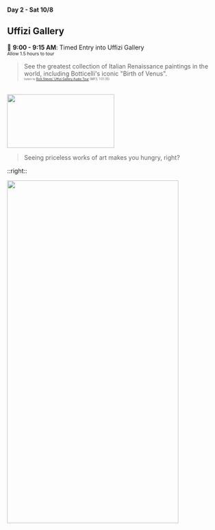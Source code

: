 #### Day 2 - Sat 10/8
## **Uffizi Gallery**

🏰 **9:00 - 9:15 AM**: Timed Entry into Uffizi Gallery<br>
<span style="font-size:75%">Allow 1.5 hours to tour</span>

> See the greatest collection of Italian Renaissance paintings in the world, including Botticelli's iconic "Birth of Venus".<br>
<span style="font-size:50%">listen to [Rick Steves' Uffizi Gallery Audio Tour](https://podcasts.ricksteves.com/walkingtours/UffiziGallery.mp3) (MP3, 1:01:35)</span>

<br>

<img src="/birth-of-venus.jpg" height="125" width="250" style="margin:auto"/>

<br>

> Seeing priceless works of art makes you hungry, right?

::right::

<img src="/uffizi-gallery-floor-plan.png" height="800" width="400" style="margin:auto"/>
